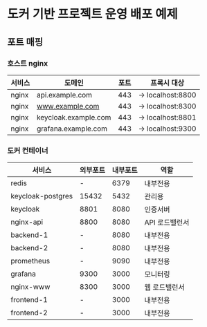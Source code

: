 # 도커 기반 프로젝트 운영 배포 예제

## 포트 매핑

### 호스트 nginx

| 서비스 | 도메인               | 포트 | 프록시 대상      |
| ------ | -------------------- | ---- | ---------------- |
| nginx  | api.example.com      | 443  | → localhost:8800 |
| nginx  | www.example.com      | 443  | → localhost:8300 |
| nginx  | keycloak.example.com | 443  | → localhost:8801 |
| nginx  | grafana.example.com  | 443  | → localhost:9300 |

### 도커 컨테이너

| 서비스            | 외부포트 | 내부포트 | 역할           |
| ----------------- | -------- | -------- | -------------- |
| redis             | -        | 6379     | 내부전용       |
| keycloak-postgres | 15432    | 5432     | 관리용         |
| keycloak          | 8801     | 8080     | 인증서버       |
| nginx-api         | 8800     | 8080     | API 로드밸런서 |
| backend-1         | -        | 8080     | 내부전용       |
| backend-2         | -        | 8080     | 내부전용       |
| prometheus        | -        | 9090     | 내부전용       |
| grafana           | 9300     | 3000     | 모니터링       |
| nginx-www         | 8300     | 3000     | 웹 로드밸런서  |
| frontend-1        | -        | 3000     | 내부전용       |
| frontend-2        | -        | 3000     | 내부전용       |


